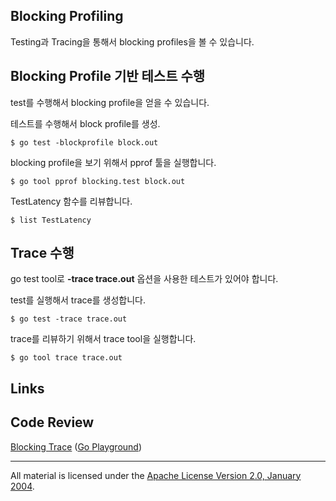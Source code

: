 ## Blocking Profiling

Testing과 Tracing을 통해서 blocking profiles을 볼 수 있습니다.

## Blocking Profile 기반 테스트 수행

test를 수행해서 blocking profile을 얻을 수 있습니다.

테스트를 수행해서 block profile를 생성.

	$ go test -blockprofile block.out

blocking profile을 보기 위해서 pprof 툴을 실행합니다.

	$ go tool pprof blocking.test block.out

TestLatency 함수를 리뷰합니다.

	$ list TestLatency

## Trace 수행

go test tool로 **-trace trace.out** 옵션을 사용한 테스트가 있어야 합니다.

test를 실행해서 trace를 생성합니다.

	$ go test -trace trace.out

trace를 리뷰하기 위해서 trace tool을 실행합니다.

	$ go tool trace trace.out

## Links


## Code Review

[Blocking Trace](blocking_test.go) ([Go Playground](https://play.golang.org/p/cjqIVeAwHz))
___
All material is licensed under the [Apache License Version 2.0, January 2004](http://www.apache.org/licenses/LICENSE-2.0).
